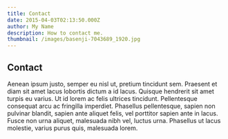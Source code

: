 ```yaml
---
title: Contact
date: 2015-04-03T02:13:50.000Z
author: My Name
description: How to contact me.
thumbnail: /images/basenji-7043689_1920.jpg
---
```


## Contact

Aenean ipsum justo, semper eu nisl ut, pretium tincidunt sem. Praesent et diam sit amet lacus lobortis dictum a id lacus. Quisque hendrerit sit amet turpis eu varius. Ut id lorem ac felis ultrices tincidunt. Pellentesque consequat arcu ac fringilla imperdiet. Phasellus pellentesque, sapien non pulvinar blandit, sapien ante aliquet felis, vel porttitor sapien ante in lacus. Fusce non urna aliquet, malesuada nibh vel, luctus urna. Phasellus ut lacus molestie, varius purus quis, malesuada lorem.